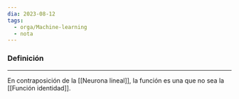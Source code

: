 ```yaml
---
dia: 2023-08-12
tags:
  - orga/Machine-learning
  - nota
---
```

### Definición
---
En contraposición de la [[Neurona lineal]], la función es una que no sea la [[Función identidad]].